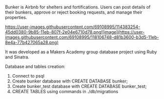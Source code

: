 Bunker is Airbnb for shelters and fortifications. Users can post details of their bunkers, approve or reject booking requests, and manage their properties.

https://user-images.githubusercontent.com/69108995/114383254-45dd0380-9b85-11eb-807f-2e04e6710d78.png![image](https://user-images.githubusercontent.com/69108995/118106748-d81b3600-b3d5-11eb-8e4a-77b427065a28.png)



It was developed as a Makers Academy group database project using Ruby and Sinatra.


Database and tables creation:

1. Connect to psql
2. Create bunker database with CREATE DATABASE bunker;
3. Create bunker_test database with CREATE DATABASE bunker_test;
4. CREATE TABLES using commands in ./db/migrations 
